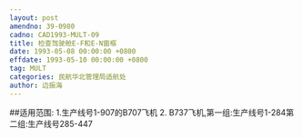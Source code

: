 ```yaml
---
layout: post
amendno: 39-0980
cadno: CAD1993-MULT-09
title: 检查驾驶舱E-F和E-N窗框
date: 1993-05-08 00:00:00 +0800
effdate: 1993-05-10 00:00:00 +0800
tag: MULT
categories: 民航华北管理局适航处
author: 边振海
---
```


##适用范围:
1.生产线号1-907的B707飞机
2.
B737飞机,第一组:生产线号1-284第二组:生产线号285-447

